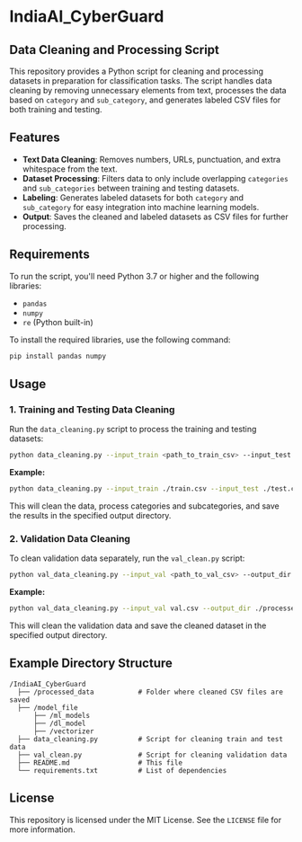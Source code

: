 

# IndiaAI_CyberGuard

## Data Cleaning and Processing Script

This repository provides a Python script for cleaning and processing datasets in preparation for classification tasks. The script handles data cleaning by removing unnecessary elements from text, processes the data based on `category` and `sub_category`, and generates labeled CSV files for both training and testing.

## Features

- **Text Data Cleaning**: Removes numbers, URLs, punctuation, and extra whitespace from the text.
- **Dataset Processing**: Filters data to only include overlapping `categories` and `sub_categories` between training and testing datasets.
- **Labeling**: Generates labeled datasets for both `category` and `sub_category` for easy integration into machine learning models.
- **Output**: Saves the cleaned and labeled datasets as CSV files for further processing.

## Requirements

To run the script, you'll need Python 3.7 or higher and the following libraries:

- `pandas`
- `numpy`
- `re` (Python built-in)

To install the required libraries, use the following command:

```bash
pip install pandas numpy
```

## Usage

### 1. Training and Testing Data Cleaning

Run the `data_cleaning.py` script to process the training and testing datasets:

```bash
python data_cleaning.py --input_train <path_to_train_csv> --input_test <path_to_test_csv> --output_dir <output_directory>
```

**Example:**

```bash
python data_cleaning.py --input_train ./train.csv --input_test ./test.csv --output_dir ./processed_data
```

This will clean the data, process categories and subcategories, and save the results in the specified output directory.

### 2. Validation Data Cleaning

To clean validation data separately, run the `val_clean.py` script:

```bash
python val_data_cleaning.py --input_val <path_to_val_csv> --output_dir <output_directory>
```

**Example:**

```bash
python val_data_cleaning.py --input_val val.csv --output_dir ./processed_data
```

This will clean the validation data and save the cleaned dataset in the specified output directory.

## Example Directory Structure

```
/IndiaAI_CyberGuard
  ├── /processed_data           # Folder where cleaned CSV files are saved
  ├── /model_file
      ├── /ml_models
      ├── /dl_model
      ├── /vectorizer
  ├── data_cleaning.py          # Script for cleaning train and test data
  ├── val_clean.py              # Script for cleaning validation data
  ├── README.md                 # This file
  └── requirements.txt          # List of dependencies
```

## License

This repository is licensed under the MIT License. See the `LICENSE` file for more information.

